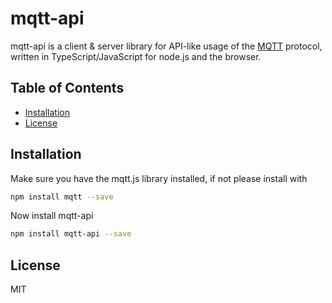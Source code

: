 # mqtt-api
mqtt-api is a client & server library for API-like usage of the [MQTT](http://mqtt.org/) protocol,
written in TypeScript/JavaScript for node.js and the browser.

## Table of Contents
* [Installation](#install)
* [License](#license)

<a name="install"></a>
## Installation

Make sure you have the mqtt.js library installed,
if not please install with

```sh
npm install mqtt --save
```

Now install mqtt-api

```sh
npm install mqtt-api --save
```

<a name="license"></a>
## License

MIT